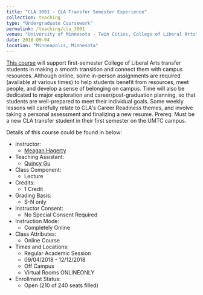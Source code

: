 ```yaml
---
title: "CLA 3001 - CLA Transfer Semester Experience"
collection: teaching
type: "Undergraduate Coursework"
permalink: /teaching/cla_3001
venue: "University of Minnesota - Twin Cities, College of Liberal Arts"
date: 2018-09-04
location: "Minneapolis, Minnesota"
---
```


[This course](https://onestop2.umn.edu/pcas/viewCatalogCourse.do?courseId=792199) will support first-semester College of Liberal Arts transfer students in making a smooth transition and connect them with campus resources. Although online, some in-person assignments are required (available at various times) to help students benefit from resources, meet people, and develop a sense of belonging on campus. Time will also be dedicated to major exploration and career/post-graduation planning, so that students are well-prepared to meet their individual goals. Some weekly lessons will carefully relate to CLA's Career Readiness themes, and involve taking a personal assessment and finalizing a new resume. Prereq: Must be a new CLA transfer student in their first semester on the UMTC campus.

Details of this course could be found in below:
* Instructor:
    * [Meagan Hagerty](https://lead.umn.edu/minor/our-instructors/meagan-hagerty)
* Teaching Assistant:
    * [Quincy Gu](https://www.linkedin.com/in/quincygu)
* Class Component:
    * Lecture
* Credits:
    * 1 Credit
* Grading Basis:
    * S-N only
* Instructor Consent:
    * No Special Consent Required
* Instruction Mode:
    * Completely Online
* Class Attributes:
    * Online Course
* Times and Locations:
    * Regular Academic Session
    * 09/04/2018 - 12/12/2018
    * Off Campus
    * Virtual Rooms ONLINEONLY
* Enrollment Status:
    * Open (210 of 240 seats filled)
